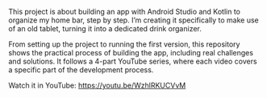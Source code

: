 This project is about building an app with Android Studio and Kotlin to organize my home bar, step by step. I’m creating it specifically to make use of an old tablet, turning it into a dedicated drink organizer.

From setting up the project to running the first version, this repository shows the practical process of building the app, including real challenges and solutions. It follows a 4-part YouTube series, where each video covers a specific part of the development process.

Watch it in YouTube:
https://youtu.be/WzhlRKUCVvM
